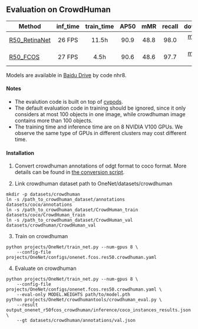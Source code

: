 ## Evaluation on CrowdHuman

Method | inf_time | train_time | AP50 | mMR | recall | download
--- |:---:|:---:|:---:|:---:|:---:|:---:
[R50_RetinaNet](projects/OneNet/configs/onenet.retinanet.res50.crowdhuman.yaml) | 26 FPS  | 11.5h | 90.9 | 48.8 | 98.0 |[model](https://drive.google.com/drive/folders/1LnHMj7pkJhODeZTNHW-UcUZxybKbQmTB) \| [log](https://drive.google.com/drive/folders/1LnHMj7pkJhODeZTNHW-UcUZxybKbQmTB)
[R50_FCOS](projects/OneNet/configs/onenet.fcos.res50.crowdhuman.yaml) | 27 FPS  | 4.5h  | 90.6 | 48.6 | 97.7 | [model](https://drive.google.com/drive/folders/1LnHMj7pkJhODeZTNHW-UcUZxybKbQmTB) \| [log](https://drive.google.com/drive/folders/1LnHMj7pkJhODeZTNHW-UcUZxybKbQmTB)

Models are available in [Baidu Drive](https://pan.baidu.com/s/1f0lQ63UEBD-qbHTrsD97hA) by code nhr8.

#### Notes
- The evalution code is built on top of [cvpods](https://github.com/Megvii-BaseDetection/cvpods).
- The default evaluation code in training should be ignored, since it only considers at most 100 objects in one image, while crowdhuman image contains more than 100 objects.
- The training time and inference time are on 8 NVIDIA V100 GPUs. We observe the same type of GPUs in different clusters may cost different time.

#### Installation

1. Convert crowdhuman annotations of odgt format to coco format. More details can be found in [the conversion script](convert_crowdhuman_to_coco.py).

2. Link crowdhuman dataset path to OneNet/datasets/crowdhuman
```
mkdir -p datasets/crowdhuman
ln -s /path_to_crowdhuman_dataset/annotations datasets/coco/annotations
ln -s /path_to_crowdhuman_dataset/CrowdHuman_train datasets/coco/CrowdHuman_train
ln -s /path_to_crowdhuman_dataset/CrowdHuman_val datasets/crowdhuman/CrowdHuman_val
```

3. Train on crowdhuman
```
python projects/OneNet/train_net.py --num-gpus 8 \
    --config-file projects/OneNet/configs/onenet.fcos.res50.crowdhuman.yaml
```

4. Evaluate on crowdhuman
```
python projects/OneNet/train_net.py --num-gpus 8 \
    --config-file projects/OneNet/configs/onenet.fcos.res50.crowdhuman.yaml \
    --eval-only MODEL.WEIGHTS path/to/model.pth
python projects/OneNet/crowdhumantools/crowdhuman_eval.py \
    --result output_onenet_r50fcos_crowdhuman/inference/coco_instances_results.json \
    --gt datasets/crowdhuman/annotations/val.json
```
